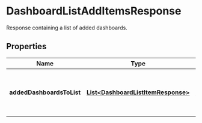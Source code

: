 # DashboardListAddItemsResponse

Response containing a list of added dashboards.

## Properties

| Name                      | Type                                                                      | Description                                     | Notes      |
| ------------------------- | ------------------------------------------------------------------------- | ----------------------------------------------- | ---------- |
| **addedDashboardsToList** | [**List&lt;DashboardListItemResponse&gt;**](DashboardListItemResponse.md) | List of dashboards added to the dashboard list. | [optional] |
